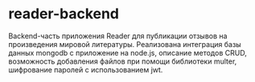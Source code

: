 # reader-backend
Backend-часть приложения Reader для публикации отзывов на произведения мировой литературы. Реализована интеграция базы данных mongodb с приложение на node.js, описание методов CRUD, возможность добавления файлов при помощи библиотеки multer, шифрование паролей с использованием jwt.
